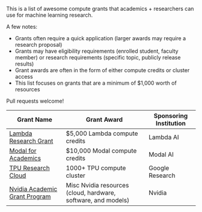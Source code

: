 This is a list of awesome compute grants that academics + researchers can use for machine learning research.

A few notes:
- Grants often require a quick application (larger awards may require a research proposal)
- Grants may have eligibility requirements (enrolled student, faculty member) or research requirements (specific topic, publicly release results)
- Grant awards are often in the form of either compute credits or cluster access
- This list focuses on grants that are a minimum of $1,000 worth of resources

Pull requests welcome!

| Grant Name | Grant Award | Sponsoring Institution |
| -------- | ------- | -------- |
|[Lambda Research Grant](https://lambda.ai/research) | $5,000 Lambda compute credits | Lambda AI |
| [Modal for Academics](https://modal.com/academics) | $10,000 Modal compute credits| Modal AI |
| [TPU Research Cloud](https://sites.research.google/trc/about/) | 1000+ TPU compute cluster | Google Research |
| [Nvidia Academic Grant Program](https://www.nvidia.com/en-us/industries/higher-education-research/academic-grant-program/) | Misc Nvidia resources (cloud, hardware, software, and models) | Nvidia |
